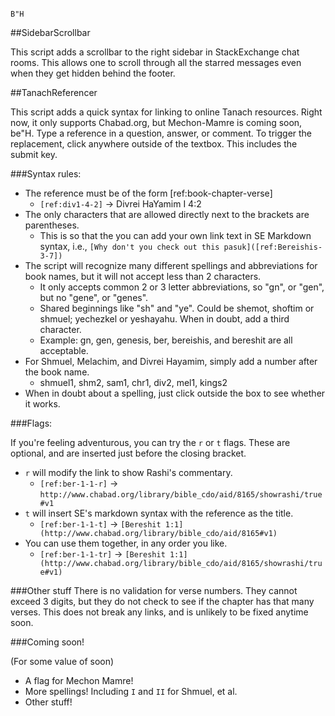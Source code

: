                                                                                                                      B"H
##SidebarScrollbar 

This script adds a scrollbar to the right sidebar in StackExchange chat rooms.
This allows one to scroll through all the starred messages even when they get 
hidden behind the footer.




##TanachReferencer

This script adds a quick syntax for linking to online Tanach resources. 
Right now, it only supports Chabad.org, but Mechon-Mamre is coming soon, be"H.
Type a reference in a question, answer, or comment.
To trigger the replacement, click anywhere outside of the textbox. This includes the submit key.

###Syntax rules:

* The reference must be of the form [ref:book-chapter-verse]
  * `[ref:div1-4-2]` -> Divrei HaYamim I 4:2
* The only characters that are allowed directly next to the brackets are parentheses.
  * This is so that the you can add your own link text in SE Markdown syntax, i.e.,
  `[Why don't you check out this pasuk]([ref:Bereishis-3-7])`
* The script will recognize many different spellings and abbreviations for book names,
  but it will not accept less than 2 characters. 
  * It only accepts common 2 or 3 letter abbreviations, so "gn", or "gen", but no "gene", or "genes".
  * Shared beginnings like "sh" and "ye". Could be shemot, shoftim or shmuel; yechezkel or yeshayahu. 
    When in doubt, add a third character.
  * Example: gn, gen, genesis, ber, bereishis, and bereshit are all acceptable.
* For Shmuel, Melachim, and Divrei Hayamim, simply add a number after the book name.
  * shmuel1, shm2, sam1, chr1, div2, mel1, kings2
* When in doubt about a spelling, just click outside the box to see whether it works.

###Flags:

If you're feeling adventurous, you can try the `r` or `t` flags. 
These are optional, and are inserted just before the closing bracket.

* `r` will modify the link to show Rashi's commentary.
  * `[ref:ber-1-1-r]`  -> `http://www.chabad.org/library/bible_cdo/aid/8165/showrashi/true#v1`
* `t` will insert SE's markdown syntax with the reference as the title.
  * `[ref:ber-1-1-t]`  -> `[Bereshit 1:1](http://www.chabad.org/library/bible_cdo/aid/8165#v1)`
* You can use them together, in any order you like.
  * `[ref:ber-1-1-tr]` -> `[Bereshit 1:1](http://www.chabad.org/library/bible_cdo/aid/8165/showrashi/true#v1)`

###Other stuff
There is no validation for verse numbers. They cannot exceed 3 digits, 
but they do not check to see if the chapter has that many verses. This does
not break any links, and is unlikely to be fixed anytime soon. 

###Coming soon!

(For some value of soon)

* A flag for Mechon Mamre!
* More spellings! Including `I` and `II` for Shmuel, et al.
* Other stuff!
